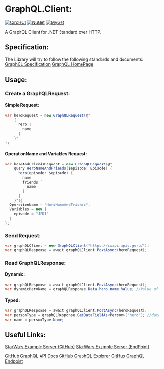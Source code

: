 # GraphQL.Client:
[![CircleCI](https://img.shields.io/circleci/project/github/graphql-dotnet/graphql-client/master.svg)](https://circleci.com/gh/graphql-dotnet/graphql-client/tree/master)
[![NuGet](https://img.shields.io/nuget/v/GraphQL.Client.svg)](https://www.nuget.org/packages/GraphQL.Client)
[![MyGet](https://img.shields.io/myget/graphql-dotnet/v/GraphQL.Client.svg)](https://www.myget.org/feed/graphql-dotnet/package/nuget/GraphQL.Client)

A GraphQL Client for .NET Standard over HTTP.

## Specification:
The Library will try to follow the following standards and documents:
[GraphQL Specification](http://facebook.github.io/graphql/October2016/)
[GraphQL HomePage](http://graphql.org/learn/)

## Usage:

### Create a GraphQLRequest:
#### Simple Request:
```csharp
var heroRequest = new GraphQLRequest(@"
    {
      hero {
        name
      }
    }"
);
```

#### OperationName and Variables Request:
```csharp
var heroAndFriendsRequest = new GraphQLRequest(@"
    query HeroNameAndFriends($episode: Episode) {
      hero(episode: $episode) {
        name
        friends {
          name
        }
      }
    }"){
  OperationName = "HeroNameAndFriends",
  Variables = new {
    episode = "JEDI"
  }
};
```

### Send Request:
```csharp
var graphQLClient = new GraphQLClient("https://swapi.apis.guru/");
var graphQLResponse = await graphQLClient.PostAsync(heroRequest);
```

### Read GraphQLResponse:

#### Dynamic:
```csharp
var graphQLResponse = await graphQLClient.PostAsync(heroRequest);
var dynamicHeroName = graphQLResponse.Data.hero.name.Value; //Value of data->hero->name
```

#### Typed:
```csharp
var graphQLResponse = await graphQLClient.PostAsync(heroRequest);
var personType = graphQLResponse.GetDataFieldAs<Person>("hero"); //data->hero is casted as Person
var name = personType.Name;
```

## Useful Links:
[StarWars Example Server (GitHub)](https://github.com/graphql/swapi-graphql)
[StarWars Example Server (EndPoint)](https://swapi.apis.guru/)

[GitHub GraphQL API Docs](https://developer.github.com/v4/guides/forming-calls/)
[GitHub GraphQL Explorer](https://developer.github.com/v4/explorer/)
[GitHub GraphQL Endpoint](https://api.github.com/graphql)
